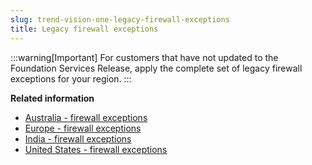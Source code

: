 ```yaml
---
slug: trend-vision-one-legacy-firewall-exceptions
title: Legacy firewall exceptions
---
```


:::warning[Important]
For customers that have not updated to the Foundation Services Release, apply the complete set of legacy firewall exceptions for your region.
:::

**Related information**

- [Australia - firewall exceptions](australia-firewall-exception-list.md)
- [Europe - firewall exceptions](europe-firewall-exceptions.md)
- [India - firewall exceptions](india-firewall-exceptions.md)
- [United States - firewall exceptions](united-states-firewall-exceptions.md)

